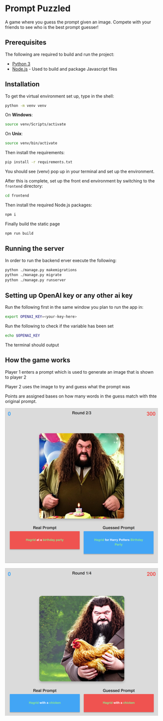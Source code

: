 # Prompt Puzzled

A game where you guess the prompt given an image.  Compete with your friends to see who is the best prompt guesser!

## Prerequisites

The following are required to build and run the project:

* [Python 3](https://www.python.org/downloads/)
* [Node.js](https://nodejs.org/en/download/prebuilt-installer/current) - Used to build and package Javascript files


## Installation

To get the virtual environment set up, type in the shell:

```bash
python -m venv venv
```

On **Windows**:

```bash
source venv/Scripts/activate
```

On **Unix**:

```bash
source venv/bin/activate
```

Then install the requirements:

```bash
pip install -r requirements.txt
```


You should see (venv) pop up in your terminal and set up the environment.

After this is complete, set up the front end environment by switching to the `frontend` directory:

```bash
cd frontend
```

Then install the required Node.js packages:

```bash
npm i
```

Finally build the static page

```bash
npm run build
```


## Running the server

In order to run the backend erver execute the following:

```bash
python ./manage.py makemigrations
python ./manage.py migrate
python ./manage.py runserver
```

## Setting up OpenAI key or any other ai key
Run the following first in the same window you plan to run the app in:
```bash
export OPENAI_KEY=<your-key-here>
```

Run the following to check if the variable has been set 
```bash
echo $OPENAI_KEY
```
The terminal should output <your-key-here>


## How the game works

Player 1 enters a prompt which is used to generate an image that is shown to player 2

Player 2 uses the image to try and guess what the prompt was

Points are assigned bases on how many words in the guess match with thte original prompt.

![Alt Text for the Image](/prompt_guesser/images/Hagrid1.png)

![Alt Text for the Image](/prompt_guesser/images/Hagrid2.png)
